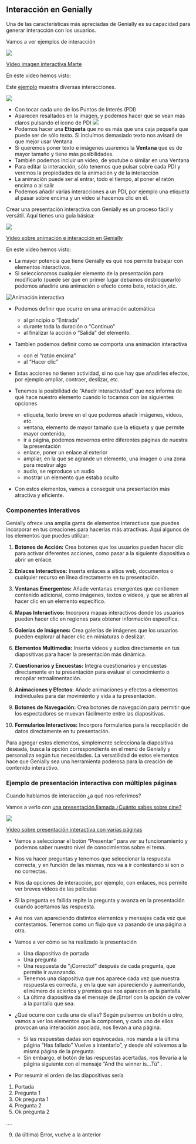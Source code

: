 ## Interacción en Genially

Una de las características más apreciadas de Genially es su capacidad para generar interacción con los usuarios.

Vamos a ver ejemplos de interacción

[![](https://raw.githubusercontent.com/javacasm/Iniciacion-Herramientas-Digitales-Aula/main/images/portada-3.2.ejemplo-imagen-interativa-marte.png)](https://drive.google.com/file/d/1juuXzPuDWPF7i1_Ujq0HwLmt0ZXFuf5h/view?usp=drivesdk)

[Vídeo imagen interactiva Marte](https://drive.google.com/file/d/1juuXzPuDWPF7i1_Ujq0HwLmt0ZXFuf5h/view?usp=drivesdk)

En este vídeo hemos visto:

Este [ejemplo](https://view.genial.ly/5c897761e1906b76bf4ac9cc/interactive-content-marte)  muestra diversas interacciones.

![](https://raw.githubusercontent.com/javacasm/Iniciacion-Herramientas-Digitales-Aula/main/images/plantillas-genially-marte.png)

* Con tocar cada uno de los Puntos de Interés (PDI)
* Aparecen resaltados en la imagen, y podemos hacer que se vean más claros pulsando el icono de PDI
![](https://raw.githubusercontent.com/javacasm/Iniciacion-Herramientas-Digitales-Aula/main/images/genially-icono-interaccion.png)
* Podemos hacer una **Etiqueta** que no es más que una caja pequeña que puede ser de sólo texto. Si incluímos demasiado texto nos avisará de que mejor usar Ventana
* Si queremos poner texto e imágenes usaremos la **Ventana** que es de mayor tamaño y tiene más posibilidades.
* También podemos incluir un vídeo, de youtube o similar en una Ventana
* Para editar la interacción, sólo tenemos que pulsar sobre cada PDI y veremos la propiedades de la animación y de la interacción
* La animación puede ser al entrar, todo el tiempo, al poner el ratón encima o al salir
* Podemos añadir varias interacciones a un PDI, por ejemplo una etiqueta al pasar sobre encima y un vídeo si hacemos clic en él.


Crear una presentación interactiva con Genially es un proceso fácil y versátil. Aquí tienes una guía básica:

[![](https://raw.githubusercontent.com/javacasm/Iniciacion-Herramientas-Digitales-Aula/main/images/portada-3.2.animacion-interaccion.png)](https://drive.google.com/file/d/15MaVa6spP4OcaZFEx3Cs89TgSUIh22Iq/view?usp=drivesdk)

[Vídeo sobre animación e interacción en Genially](https://drive.google.com/file/d/15MaVa6spP4OcaZFEx3Cs89TgSUIh22Iq/view?usp=drivesdk)

En este vídeo hemos visto:

* La mayor potencia que tiene Genially es que nos permite trabajar con elementos interactivos. 
* Si seleccionamos cualquier elemento de la presentación para modificarlo (puede ser que en primer lugar debamos desbloquearlo) podemos añadirle una animación o efecto como bote, rotación,etc. 

![Animación interactiva](https://raw.githubusercontent.com/javacasm/Iniciacion-Herramientas-Digitales-Aula/main/images/genially-tipos-animacion.png)

* Podemos definir  que ocurre en una animación automática 

    - al principio o “Entrada"
    - durante toda la duración o “Continuo” 
    - al finalizar la acción o “Salida” del elemento. 
* Tambíen podemos definir como se comporta una animación interactiva 

    - con el “ratón encima” 
    - al “Hacer clic”
* Estas acciones no tienen actividad, si no que hay que añadirles efectos, por ejemplo ampliar, contraer, deslizar, etc.
* Tenemos la posibilidad de “Añadir interactividad” que nos informa de qué hace nuestro elemento cuando lo tocamos con las siguientes opciones

    - etiqueta, texto breve en el que podemos añadir imágenes, vídeos, etc. 
    - ventana, elemento de mayor tamaño que la etiqueta y que permite mayor contenido, 
    - ir a página, podemos movernos entre diferentes páginas de nuestra la presentación
    - enlace, poner un enlace al exterior
    - ampliar, en la que se agrande un elemento, una imagen o una zona para mostrar algo
    - audio, se reproduce un audio
    - mostrar un elemento que estaba oculto
* Con estos elementos, vamos a conseguir una presentación más atractiva y eficiente.


### Componentes interativos

Genially ofrece una amplia gama de elementos interactivos que puedes incorporar en tus creaciones para hacerlas más atractivas. Aquí algunos de los elementos que puedes utilizar:

1. **Botones de Acción:** Crea botones que los usuarios pueden hacer clic para activar diferentes acciones, como pasar a la siguiente diapositiva o abrir un enlace.

2. **Enlaces Interactivos:** Inserta enlaces a sitios web, documentos o cualquier recurso en línea directamente en tu presentación.

3. **Ventanas Emergentes:** Añade ventanas emergentes que contienen contenido adicional, como imágenes, textos o vídeos, y que se abren al hacer clic en un elemento específico.

4. **Mapas Interactivos:** Incorpora mapas interactivos donde los usuarios pueden hacer clic en regiones para obtener información específica.

5. **Galerías de Imágenes:** Crea galerías de imágenes que los usuarios pueden explorar al hacer clic en miniaturas o deslizar.

6. **Elementos Multimedia:** Inserta vídeos y audios directamente en tus diapositivas para hacer la presentación más dinámica.

7. **Cuestionarios y Encuestas:** Integra cuestionarios y encuestas directamente en tu presentación para evaluar el conocimiento o recopilar retroalimentación.

8. **Animaciones y Efectos:** Añade animaciones y efectos a elementos individuales para dar movimiento y vida a tu presentación.

9. **Botones de Navegación:** Crea botones de navegación para permitir que los espectadores se muevan fácilmente entre las diapositivas.

10. **Formularios Interactivos:** Incorpora formularios para la recopilación de datos directamente en tu presentación.

Para agregar estos elementos, simplemente selecciona la diapositiva deseada, busca la opción correspondiente en el menú de Genially y personaliza según tus necesidades. La versatilidad de estos elementos hace que Genially sea una herramienta poderosa para la creación de contenido interactivo.

### Ejemplo de presentación interactiva con múltiples páginas

Cuando hablamos de interacción ¿a qué nos referimos? 

Vamos a verlo con [una presentación llamada ¿Cuánto sabes sobre cine?](https://view.genial.ly/65acf08599dd1b0014273274/interactive-content-cuanto-sabes-sobre-cine)

[![](https://raw.githubusercontent.com/javacasm/Iniciacion-Herramientas-Digitales-Aula/main/images/portada-3.2.ejemplo-presentacion-interactiva-cine.png)](https://drive.google.com/file/d/1V-3rERrZ4-29J1pZvZ7LWxeWKoeZPlnl/view?usp=drivesdk)

[Vídeo sobre presentación interactiva con varias páginas](https://drive.google.com/file/d/1V-3rERrZ4-29J1pZvZ7LWxeWKoeZPlnl/view?usp=drivesdk)

* Vamos a seleccionar el botón “Presentar” para ver su funcionamiento y podemos saber nuestro nivel de conocimientos sobre el tema. 
* Nos va hacer preguntas y tenemos que seleccionar la respuesta correcta, y en función de las mismas, nos va a ir contestando si son o no correctas. 
* Nos da opciones de interacción, por ejemplo, con enlaces, nos permite ver breves vídeos de las películas
* Si la pregunta es fallida repite la pregunta y avanza en la presentación cuando acertamos las respuesta. 
* Así nos van apareciendo distintos elementos y mensajes cada vez que contestamos. Tenemos como un flujo que va pasando de una página a otra.
* Vamos a ver cómo se ha realizado la presentación

    - Una diapositiva de portada
    - Una pregunta
    - Una respuesta de "¡Correcto!" después de cada pregunta, que permite ir avanzando.
    - Tenemos una diapositiva que nos aparece cada vez que nuestra respuesta es correcta, y en la que van apareciendo y aumentando, el número de aciertos y premios que nos aparecen en la pantalla.
    - La última diapositiva da el mensaje de ¡Error! con la opción de volver a la pantalla que sea. 
* ¿Qué ocurre con cada una de ellas? Según pulsemos un botón u otro, vamos a ver los elementos que la componen, y cada uno de ellos provocan una interacción asociada, nos llevan a una página. 

    - Si las respuestas dadas son equivocadas, nos manda a la última página “Has fallado” Vuelve a intentarlo”, y desde ahí volvemos a la misma página de la pregunta. 
    - Sin embargo, el botón de las respuestas acertadas, nos llevaría a la página siguiente con el mensaje “And the winner is…Tú” .
* Por resumir el orden de las diapositivas sería

1. Portada
2. Pregunta 1
3. Ok pregunta 1
4. Pregunta 2
5. Ok pregunta 2

....

9. (la última) Error, vuelve a la anterior

